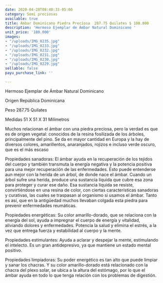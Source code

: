 ```yaml
---
date: 2020-04-28T08:40:33-05:00
category: Semi preciosas
available: true
title: Ámbar Dominicano Piedra Preciosa  287.75 Quilates $ 180.000
description: 'Hermoso Ejemplar de Ámbar Natural Dominicano '
unit_price: '180.000'
images:
- "/uploads/IMG_0235.jpg"
- "/uploads/IMG_0233.jpg"
- "/uploads/IMG_0232.jpg"
- "/uploads/IMG_0231.jpg"
- "/uploads/IMG_0230.jpg"
- "/uploads/IMG_0229.jpg"
sellable: false
payu_purchase_link: ''

---
```

Hermoso Ejemplar de Ámbar Natural Dominicano 

Origen República Dominicana

Peso 287.75 Quilates 

Medidas 51 X 51 X 31 Milímetros

 

Muchos relacionan el ámbar con una piedra preciosa, pero la verdad es que es de origen vegetal: conocidos de la resina fosilizada de los árboles, principalmente del pino. Se da en mayor cantidad en Europa y la hay de diversos colores, amarillentos, anaranjados, rojizos e incluso verde oscuro, que es el más escaso

Propiedades sanadoras: El ámbar ayuda en la recuperación de los tejidos del cuerpo y también transmuta la energía negativa y la potencia positiva para una mejor recuperación de las enfermedades. Esto puede entenderse aun mejor con la herida de un árbol, de donde nace el ámbar. Cuando un árbol sufre una herida, produce una sustancia líquida que cubre esa zona para proteger y curar ese daño. Esa sustancia líquida se resiste, convirtiéndose en una resina de color, con ciertas características sanadoras y curativas, las cuales se traspasan al organismo si usamos el ámbar. Tanto es así, que en la antigüedad muchos llevaban colgada esta piedra para prevenir enfermedades reumáticas.

Propiedades energéticas: Su color amarillo-dorado, que se relaciona con la energía del sol, ayuda a impregnar el cuerpo de energía y vitalidad, aliviando dolores y enfermedades. Potencia la salud y elimina el estrés, a la vez que entrega fuerza y ​​estabilidad al cuerpo y la mente.

Propiedades estimulantes: Ayuda a aclarar y despejar la mente, estimulando el intelecto. Es un gran antidepresivo, ya que mantiene un estado mental positivo.

Propiedades limpiadoras: Su poder energético es tan alto que puede limpiar y sanar los chacras. Y su color amarillo-dorado está relacionado con la chacra del plexo solar, se ubica a la altura del estómago, por lo que el ámbar ayuda en todo lo que tenga relación con los problemas de digestión.